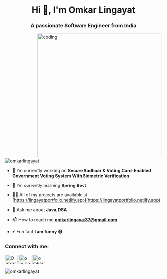 <h1 align="center">Hi 👋, I'm Omkar Lingayat</h1>
<h3 align="center">A passionate Software Engineer from India</h3>

<img align = "right" alt="coding" width="400" src="https://user-images.githubusercontent.com/55389276/140866485-8fb1c876-9a8f-4d6a-98dc-08c4981eaf70.gif">

<p align="left"> <img src="https://komarev.com/ghpvc/?username=omkarlingayat&label=Profile%20views&color=0e75b6&style=flat" alt="omkarlingayat" /> </p>

- 🔭 I’m currently working on **Secure Aadhaar & Voting Card-Enabled Government Voting System With Biometric Verification**

- 🌱 I’m currently learning **Spring Boot**

- 👨‍💻 All of my projects are available at [https://lingayatportfolio.netlify.app](https://lingayatportfolio.netlify.app)

- 💬 Ask me about **Java,DSA**

- 📫 How to reach me **omkarlingayat37@gmail.com**

- ⚡ Fun fact **I am funny 😅**

<h3 align="left">Connect with me:</h3>
<p align="left">
<a href="https://linkedin.com/in/omkar%20lingayat" target="_blank">
  <img align="center" src="https://raw.githubusercontent.com/rahuldkjain/github-profile-readme-generator/master/src/images/icons/Social/linked-in-alt.svg" alt="Omkar Lingayat" height="30" width="40" />
</a>
<a href="https://instagram.com/om_lingayat_" target="blank"><img align="center" src="https://raw.githubusercontent.com/rahuldkjain/github-profile-readme-generator/master/src/images/icons/Social/instagram.svg" alt="om_lingayat_" height="30" width="40" /></a>
<a href="https://www.leetcode.com/omkarllingayat" target="blank"><img align="center" src="https://raw.githubusercontent.com/rahuldkjain/github-profile-readme-generator/master/src/images/icons/Social/leet-code.svg" alt="omkarllingayat" height="30" width="40" /></a>
</p>


<p><img align="left" src="https://github-readme-stats.vercel.app/api/top-langs?username=omkarlingayat&show_icons=true&locale=en&layout=compact" alt="omkarlingayat" /></p>

